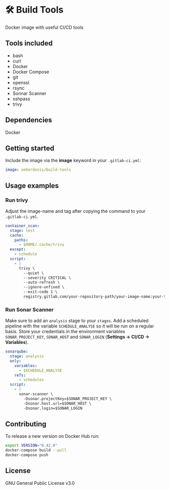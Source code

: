 # 🛠️ Build Tools

Docker image with useful CI/CD tools

## Tools included

- bash
- curl
- Docker
- Docker Compose
- git
- openssl
- rsync
- Sonnar Scanner
- sshpass
- trivy

## Dependencies

Docker

## Getting started

Include the image via the **image** keyword in your `.gitlab-ci.yml`:

```yaml
image: ueberdosis/build-tools
```

## Usage examples

### Run trivy

Adjust the image-name and tag after copying the command to your `.gitlab-ci.yml`.

```yaml
container_scan:
  stage: test
  cache:
    paths:
      - $HOME/.cache/trivy
  except:
    - schedule
  script:
    - |
      trivy \
        --quiet \
        --severity CRITICAL \
        --auto-refresh \
        --ignore-unfixed \
        --exit-code 1 \
        registry.gitlab.com/your-repository-path/your-image-name:your-tag
```

### Run Sonar Scanner

Make sure to add an `analysis` stage to your `stages`. Add a scheduled pipeline with the variable `SCHEDULE_ANALYSE` so it will be run on a regular basis. Store your credentials in the environment variables `SONAR_PROJECT_KEY`, `SONAR_HOST` and `SONAR_LOGIN` (**Settings → CI/CD → Variables**).

```yaml
sonarqube:
  stage: analysis
  only:
    variables:
      - $SCHEDULE_ANALYSE
    refs:
      - schedules
  script:
    - |
      sonar-scanner \
        -Dsonar.projectKey=$SONAR_PROJECT_KEY \
        -Dsonar.host.url=$SONAR_HOST \
        -Dsonar.login=$SONAR_LOGIN
```

## Contributing

To release a new version on Docker Hub run:

```bash
export VERSION="0.42.0"
docker-compose build --pull
docker-compose push
```

## License

GNU General Public License v3.0
